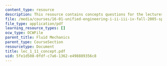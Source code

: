 ```yaml
---
content_type: resource
description: This resource contains concepts questions for the lectures F1 to F11.
file: /media/courses/16-01-unified-engineering-i-ii-iii-iv-fall-2005-spring-2006/5fe1d5080fdfc7a61362e498889356c8_lec_1_11_concept.pdf
file_type: application/pdf
learning_resource_types: []
ocw_type: OCWFile
parent_title: Fluid Mechanics
parent_type: CourseSection
resourcetype: Document
title: lec_1_11_concept.pdf
uid: 5fe1d508-0fdf-c7a6-1362-e498889356c8
---
```

